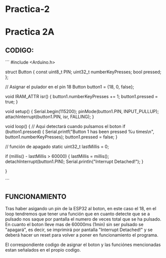 # Practica-2

# Practica 2A

## CODIGO:

´´´
#include <Arduino.h>

struct Button {
  const uint8_t PIN;
  uint32_t numberKeyPresses;
  bool pressed;
};

// Asignar el pulador en el pin 18
Button button1 = {18, 0, false};

void IRAM_ATTR isr() {
  button1.numberKeyPresses += 1;
  button1.pressed = true;
}

void setup() 
{
  Serial.begin(115200);
  pinMode(button1.PIN, INPUT_PULLUP);
  attachInterrupt(button1.PIN, isr, FALLING);
}

void loop() 
{ 
  // Aqui detectará cuando pulsamos el boton
  if (button1.pressed) {
    Serial.printf("Button 1 has been pressed %u times\n", button1.numberKeyPresses);
    button1.pressed = false;
  }

// función de apagado
static uint32_t lastMillis = 0;

  if (millis() - lastMillis > 60000) {
    lastMillis = millis();
    detachInterrupt(button1.PIN);
    Serial.println("Interrupt Detached!");
  }

}

´´´

## FUNCIONAMIENTO

Tras haber asigando un pin de la ESP32 al boton, en este caso el 18, en el loop tendremos que tener una función que en cuanto detecte que se a pulsado nos saque por pantalla el numero de veces total que se ha pulsado.
En cuanto el boton lleve mas de 60000ms (1min) sin ser pulsado se "apagará", es decir, se imprimirá por pantalla "Interrupt Detached!" y se deberá hacer un reset para volver a poner en funcionamiento el programa.

El correspondiente codigo de asignar el boton y las funciónes mencionadas estan señalados en el propio codigo.
